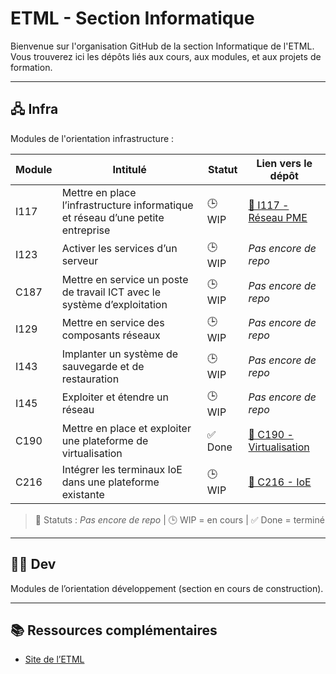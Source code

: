 # ETML - Section Informatique

Bienvenue sur l'organisation GitHub de la section Informatique de l'ETML.  
Vous trouverez ici les dépôts liés aux cours, aux modules, et aux projets de formation.

---

## 🖧 Infra

Modules de l'orientation infrastructure :

| Module | Intitulé                                                                 | Statut        | Lien vers le dépôt                                                      |
|--------|--------------------------------------------------------------------------|---------------|-------------------------------------------------------------------------|
| I117   | Mettre en place l’infrastructure informatique et réseau d’une petite entreprise | 🕒 WIP   | [🔗 I117 - Réseau PME](https://github.com/ETML-INF/I117-ReseauPME)       |
| I123   | Activer les services d’un serveur                                        | 🕒 WIP         | _Pas encore de repo_                                                   |
| C187   | Mettre en service un poste de travail ICT avec le système d’exploitation | 🕒 WIP         | _Pas encore de repo_                                                   |
| I129   | Mettre en service des composants réseaux                                 | 🕒 WIP         | _Pas encore de repo_                                                   |
| I143   | Implanter un système de sauvegarde et de restauration                    | 🕒 WIP         | _Pas encore de repo_                                                   |
| I145   | Exploiter et étendre un réseau                                           | 🕒 WIP         | _Pas encore de repo_                                                   |
| C190   | Mettre en place et exploiter une plateforme de virtualisation            | ✅ Done        | [🔗 C190 - Virtualisation](https://github.com/ETML-INF/C-190-Virtualisation) |
| C216   | Intégrer les terminaux IoE dans une plateforme existante                 | 🕒 WIP         | [🔗 C216 - IoE](https://github.com/ETML-INF/C216-IoE)                                                   |

> 🔁 Statuts : _Pas encore de repo_ | 🕒 WIP = en cours | ✅ Done = terminé

---

## 🧑‍💻 Dev

Modules de l’orientation développement (section en cours de construction).

---

## 📚 Ressources complémentaires

- [Site de l’ETML](https://www.etml.ch/)
